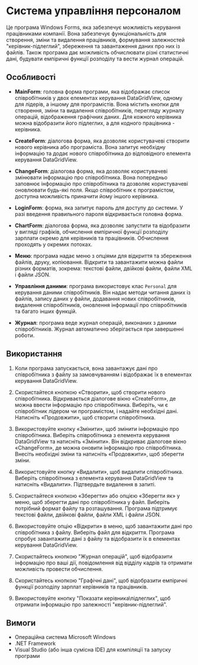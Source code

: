 # Система управління персоналом

Це програма Windows Forms, яка забезпечує можливість керування працівниками компанії. Вона забезпечує функціональність для створення, зміни та видалення працівників, формування залежностей "керівник-підлеглий", збереження та завантаження даних про них із файлів. Також програма дає можливість обчислювати різні статистичні дані, будувати емпіричні функції розподілу та вести журнал операцій.

## Особливості

- **MainForm**: головна форма програми, яка відображає список співробітників у двох елементах керування DataGridView, одному для лідерів, а іншому для програмістів. Вона містить кнопки для створення, зміни та видалення співробітників, перегляду журналу операцій, відображення графічних даних. Для кожного керівника можна відобразити його підлеглих, а для кодного працівника - керівника.

- **CreateForm**: діалогова форма, яка дозволяє користувачеві створити нового керівника або програміста. Вона запитує необхідну інформацію та додає нового співробітника до відповідного елемента керування DataGridView.

- **ChangeForm**: діалогова форма, яка дозволяє користувачеві змінювати інформацію про співробітника. Вона попередньо заповнює інформацію про співробітника та дозволяє користувачеві оновлювати будь-які поля. Якщо співробітник є програмістом, доступна можливість приначити йому іншого керівника.

- **LoginForm**: форма, яка запитує пароль для доступу до системи. У разі введення правильного пароля відкривається головна форма.

- **ChartForm**: діалогова форма, яка дозволяє запустити та відобразити у вигляді графіків, обчислення емпіричної функції розподілу зарплати окремо для керівників та працівників. Обчислення проходять у окремих потоках.

- **Меню**: програма надає меню з опціями для відкриття та збереження файлів, друку, копіювання. Відкрити та завантажити можна файли різних форматів, зокрема: текстові файли, двійкові файли, файли XML і файли JSON.

- **Управління даними**: програма використовує клас `Personal` для керування даними співробітників. Він надає методи читання даних із файлів, запису даних у файли, додавання нових співробітників, видалення співробітників, оновлення інформації про співробітників та багато інших функцій.

- **Журнал**: програма веде журнал операцій, виконаних з даними співробітників. Журнал автоматично зберігається при завершенні роботи.

## Використання

1. Коли програма запускається, вона завантажує дані про співробітника з файлу за замовчуванням і відображає їх в елементах керування DataGridView.

2. Скористайтеся кнопкою «Створити», щоб створити нового співробітника. Відкривається діалогове вікно «CreateForm», де можна ввести інформацію про співробітника. Виберіть, чи є співробітник лідером чи програмістом, і надайте необхідні дані. Натисніть «Продовжити», щоб створити співробітника.

3. Використовуйте кнопку «Змінити», щоб змінити інформацію про співробітника. Виберіть співробітника з елемента керування DataGridView та натисніть «Змінити». Він відкриває діалогове вікно «ChangeForm», де можна оновити інформацію про співробітника. Внесіть необхідні зміни та натисніть «Продовжити», щоб зберегти зміни.

4. Використовуйте кнопку «Видалити», щоб видалити співробітника. Виберіть співробітника з елемента керування DataGridView та натисніть «Видалити». Підтвердьте видалення в запиті.

5. Скористайтеся кнопкою «Зберегти» або опцією «Зберегти як» у меню, щоб зберегти дані про співробітника у файл. Виберіть потрібний формат файлу та розташування. Програма підтримує текстові файли, двійкові файли, файли XML і файли JSON.

6. Використовуйте опцію «Відкрити» в меню, щоб завантажити дані про співробітника з файлу. Виберіть файл для відкриття. Програма спробує завантажити дані з файлу та відобразити їх в елементах керування DataGridView.

7. Скористайтесь кнопкою "Журнал операцій", щоб відобразити інформацію про ваші дії, повідомлення від відділу кадрів та отримати можливість провести обчислення.

8. Скористайтесь кнопкою "Графічні дані", щоб відобразити емпіричні функції розподілу зарплат керівників та працівників.

9. Використовуйте кнопку "Показати керівника\підлеглих", щоб отримати інформацію про залежності "керівник-підлеглий".

## Вимоги

- Операційна система Microsoft Windows
- .NET Framework
- Visual Studio (або інша сумісна IDE) для компіляції та запуску програми
